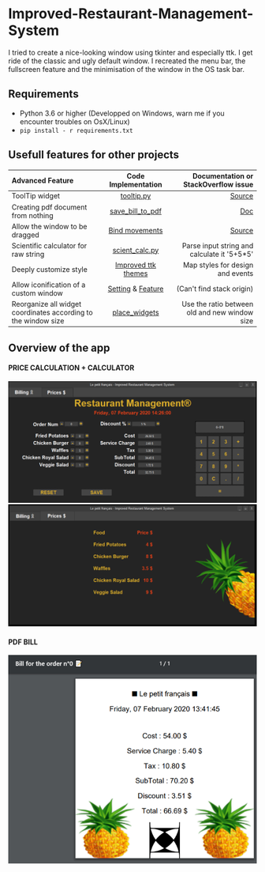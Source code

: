 # Improved-Restaurant-Management-System

I tried to create a nice-looking window using tkinter and especially ttk. I get ride of the classic and ugly default window. I recreated the menu bar, the fullscreen feature and the minimisation of the window in the OS task bar.

## Requirements

* Python 3.6 or higher (Developped on Windows, warn me if you encounter troubles on OsX/Linux)
* `pip install - r requirements.txt`

## Usefull features for other projects

| Advanced Feature      | Code Implementation    | Documentation or StackOverflow issue|
| :-------------        | :----------:           | -----------: |
| ToolTip widget        | [tooltip.py](https://github.com/s-rigaud/Improved-Restaurant-Management-System/blob/master/app/tooltip.py) | [Source](https://stackoverflow.com/questions/3221956#answer-36221216)   |
| Creating pdf document from nothing | [save_bill_to_pdf](https://github.com/s-rigaud/Improved-Restaurant-Management-System/blob/master/app/restaurant_app.py#L480)          | [Doc](https://www.reportlab.com/docs/reportlab-userguide.pdf) |
| Allow the window to be dragged | [Bind movements](https://github.com/s-rigaud/Improved-Restaurant-Management-System/blob/master/app/restaurant_app.py#L111) | [Source](https://stackoverflow.com/questions/4055267#answer-4055612)   |
| Scientific calculator for raw string | [scient_calc.py](https://github.com/s-rigaud/Improved-Restaurant-Management-System/blob/master/app/scient_calc.py) | Parse input string and calculate it '5+5*5'|
| Deeply customize style | [Improved ttk themes](https://github.com/s-rigaud/Improved-Restaurant-Management-System/blob/master/app/restaurant_app.py#L151) | Map styles for design and events |
| Allow iconification of a custom window | [Setting](https://github.com/s-rigaud/Improved-Restaurant-Management-System/blob/master/app/restaurant_app.py#L523) & [Feature](https://github.com/s-rigaud/Improved-Restaurant-Management-System/blob/master/app/restaurant_app.py#L529) | (Can't find stack origin) |
| Reorganize all widget coordinates according to the window size | [place_widgets](https://github.com/s-rigaud/Improved-Restaurant-Management-System/blob/master/app/restaurant_app.py#L549) | Use the ratio between old and new window size |

## Overview of the app

#### PRICE CALCULATION + CALCULATOR

![Fisrt tab](https://github.com/s-rigaud/Improved-Restaurant-Management-System/raw/master/front.png)
![Second tab](https://github.com/s-rigaud/Improved-Restaurant-Management-System/raw/master/back.png)

#### PDF BILL

![PDF Bill](https://github.com/s-rigaud/Improved-Restaurant-Management-System/raw/master/bill.png)
